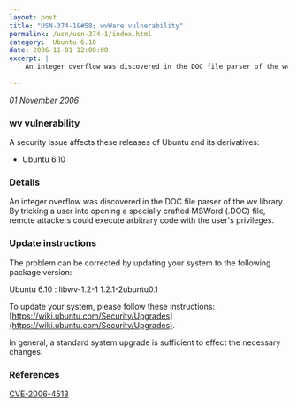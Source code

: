 ```yaml
---
layout: post
title: "USN-374-1&#58; wvWare vulnerability"
permalink: /usn/usn-374-1/index.html
category:  Ubuntu 6.10
date: 2006-11-01 12:00:00
excerpt: |
    An integer overflow was discovered in the DOC file parser of the wv  library.  By tricking a user into opening a specially crafted MSWord  (.DOC) file, remote attackers could execute arbitrary code with the  user&#39;s privileges.
    
--- 
```

 
 

*01 November 2006*

### wv vulnerability

A security issue affects these releases of Ubuntu and its derivatives:

* Ubuntu 6.10

### Details

An integer overflow was discovered in the DOC file parser of the wv library. By tricking a user into opening a specially crafted MSWord (.DOC) file, remote attackers could execute arbitrary code with the user&#39;s privileges.

### Update instructions

The problem can be corrected by updating your system to the following package version:

Ubuntu 6.10
 : libwv-1.2-1 <span>1.2.1-2ubuntu0.1</span>

To update your system, please follow these instructions: [https://wiki.ubuntu.com/Security/Upgrades](https://wiki.ubuntu.com/Security/Upgrades).

In general, a standard system upgrade is sufficient to effect the necessary changes.

### References

 
 [CVE-2006-4513](http://people.ubuntu.com/~ubuntu-security/cve/CVE-2006-4513)
 

